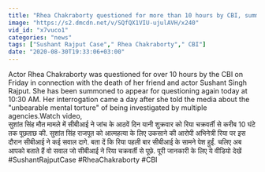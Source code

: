 ```yaml
---
title: "Rhea Chakraborty questioned for more than 10 hours by CBI, summoned Again"
image: "https://s2.dmcdn.net/v/SQfQX1VIU-ujulAVH/x240"
vid_id: "x7vuco1"
categories: "news"
tags: ["Sushant Rajput Case"," Rhea Chakraborty"," CBI"]
date: "2020-08-30T19:33:06+03:00"
---
```

Actor Rhea Chakraborty was questioned for over 10 hours by the CBI on Friday in connection with the death of her friend and actor Sushant Singh Rajput. She has been summoned to appear for questioning again today at 10:30 AM. Her interrogation came a day after she told the media about the &quot;unbearable mental torture&quot; of being investigated by multiple agencies.Watch video,  <br>सुशांत सिंह मौत मामले में सीबीआई ने जांच के आठवें दिन यानी शुक्रवार को रिया चक्रवर्ती से करीब 10 घंटे तक पूछताछ की. सुशांत सिंह राजपूत को आत्महत्या के लिए उकसाने की आरोपी अभिनेत्री रिया पर इस दौरान सीबीआई ने कई सवाल दागे. बता दें कि रिया पहली बार सीबीआई के सामने पेश हुईं. चलिए अब आपको बताते हैं वो सवाल जो सीबीआई ने रिया चक्रवर्ती से पूछे. पूरी जानकारी के लिए ये वीडियो देखें  <br>#SushantRajputCase #RheaChakraborty #CBI
